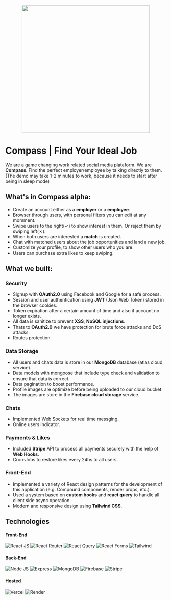 <div align="center">
  <img width=400 src="https://firebasestorage.googleapis.com/v0/b/jobs-swipe-auth.appspot.com/o/logo_for_git.png?alt=media&token=2ee43834-e49c-49bb-b77f-cede27c671d7">
</div>

# Compass | Find Your Ideal Job
We are a game changing work related social media plataform. We are **Compass**. Find the perfect employer/employee by talking directly to them.
(The demo may take 1-2 minutes to work, because it needs to start after being in sleep mode)

## What's in Compass alpha:
 - Create an account either as a **employer** or a **employee**.
 - Browser through users, with personal filters you can edit at any momment.
 - Swipe users to the right(✓) to show interest in them. Or reject them by swiping left(✗).
 - When both users are interested a **match** is created.
 - Chat with matched users about the job opportunities and land a new job.
 - Customize your profile, to show other users who you are.
 - Users can purchase extra likes to keep swiping.


## What we built:

### Security
 - Signup with **OAuth2.0** using Facebook and Google for a safe process.
 - Session and user authentication using **JWT** (Json Web Token) stored in the browser cookies.
 - Token expiration after a certain amount of time and also if account no longer exists.
 - All data is sanitize to prevent **XSS**, **NoSQL injections**.
 - Thats to **OAuth2.0** we have protection for brute force attacks and DoS attacks.
 - Routes protection.

### Data Storage
 - All users and chats data is store in our **MongoDB** database (atlas cloud service).
 - Data models with mongoose that include type check and validation to ensure that data is correct.
 - Data pagination to boost performance.
 - Profile images are optimize before being uploaded to our cloud bucket.
 - The images are store in the **Firebase cloud storage** service.
 
### Chats
 - Implemented Web Sockets for real time messging.
 - Online users indicator.

### Payments & Likes
 - Included **Stripe** API to process all payments securely with the help of **Web Hooks**.
 - Cron-Jobs to restore likes every 24hs to all users.

### Front-End
 - Implemented a variety of React design patterns for the development of this application (e.g. Compound components, render props, etc.).
 - Used a system based on **custom hooks** and **react query** to handle all client side async operation. 
 - Modern and responsive design using **Tailwind CSS**.

## Technologies
#### Front-End
![React JS](https://img.shields.io/badge/React-20232A?style=for-the-badge&logo=react&logoColor=61DAFB)
![React Router](https://img.shields.io/badge/React_Router-CA4245?style=for-the-badge&logo=react-router&logoColor=white)
![React Query](https://img.shields.io/badge/React_Query-FF4154?style=for-the-badge&logo=React_Query&logoColor=white)
![React Forms](https://img.shields.io/badge/React%20Hook%20Form-EC5990.svg?style=for-the-badge&logo=React-Hook-Form&logoColor=white)
![Tailwind](https://img.shields.io/badge/Tailwind_CSS-38B2AC?style=for-the-badge&logo=tailwind-css&logoColor=white)

#### Back-End
![Node JS](https://img.shields.io/badge/Node%20js-339933?style=for-the-badge&logo=nodedotjs&logoColor=white)
![Express](https://img.shields.io/badge/Express%20js-000000?style=for-the-badge&logo=express&logoColor=white)
![MongoDB](https://img.shields.io/badge/MongoDB-4EA94B?style=for-the-badge&logo=mongodb&logoColor=white)
![Firebase](https://img.shields.io/badge/firebase-ffca28?style=for-the-badge&logo=firebase&logoColor=black)
![Stripe](https://img.shields.io/badge/Stripe-626CD9?style=for-the-badge&logo=Stripe&logoColor=white)

#### Hosted
![Vercel](https://img.shields.io/badge/Vercel-000000?style=for-the-badge&logo=vercel&logoColor=white)
![Render](https://img.shields.io/badge/Render-46E3B7?style=for-the-badge&logo=render&logoColor=white)















